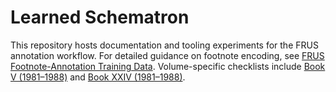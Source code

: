 # Learned Schematron

This repository hosts documentation and tooling experiments for the FRUS annotation workflow. For detailed guidance on footnote encoding, see [FRUS Footnote-Annotation Training Data](docs/frus-footnote-annotation-training.md). Volume-specific checklists include [Book V (1981–1988)](docs/frus1981-88v05-annotation-style.md) and [Book XXIV (1981–1988)](docs/frus1981-88v24-annotation-style.md).


